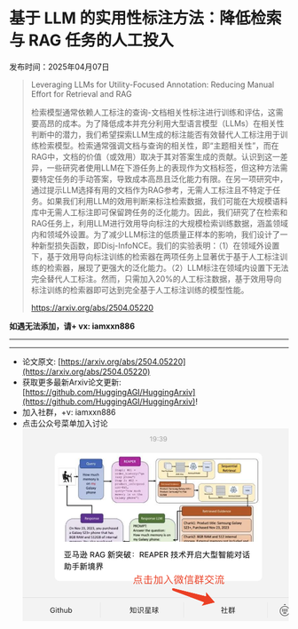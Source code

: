 # 基于 LLM 的实用性标注方法：降低检索与 RAG 任务的人工投入
发布时间：2025年04月07日


> Leveraging LLMs for Utility-Focused Annotation: Reducing Manual Effort for Retrieval and RAG
>
> 检索模型通常依赖人工标注的查询-文档相关性标注进行训练和评估，这需要高昂的成本。为了降低成本并充分利用大型语言模型（LLMs）在相关性判断中的潜力，我们希望探索LLM生成的标注能否有效替代人工标注用于训练检索模型。检索通常强调文档与查询的相关性，即“主题相关性”，而在RAG中，文档的价值（或效用）取决于其对答案生成的贡献。认识到这一差异，一些研究者使用LLM在下游任务上的表现作为文档标签，但这种方法需要特定任务的手动答案，导致成本高昂且泛化能力有限。在另一项研究中，通过提示LLM选择有用的文档作为RAG参考，无需人工标注且不特定于任务。如果我们利用LLM的效用判断来标注检索数据，我们可能在大规模语料库中无需人工标注即可保留跨任务的泛化能力。因此，我们研究了在检索和RAG任务上，利用LLM进行效用导向标注的大规模检索训练数据，涵盖领域内和领域外设置。为了减少LLM标注的低质量正样本的影响，我们设计了一种新型损失函数，即Disj-InfoNCE。我们的实验表明：（1）在领域外设置下，基于效用导向标注训练的检索器在两项任务上显著优于基于人工标注训练的检索器，展现了更强大的泛化能力。（2）LLM标注在领域内设置下无法完全替代人工标注。然而，只需加入20%的人工标注数据，基于效用导向标注训练的检索器即可达到完全基于人工标注训练的模型性能。
>
> https://arxiv.org/abs/2504.05220

**如遇无法添加，请+ vx: iamxxn886**
<hr />


<hr />

- 论文原文: [https://arxiv.org/abs/2504.05220](https://arxiv.org/abs/2504.05220)
- 获取更多最新Arxiv论文更新: [https://github.com/HuggingAGI/HuggingArxiv](https://github.com/HuggingAGI/HuggingArxiv)!
- 加入社群，+v: iamxxn886
- 点击公众号菜单加入讨论
![](https://raw.githubusercontent.com/HuggingAGI/wx_assets/main/2024/07/31/1722434818326-94339e92-22f1-4472-9d27-fed232f70b5d.jpeg)